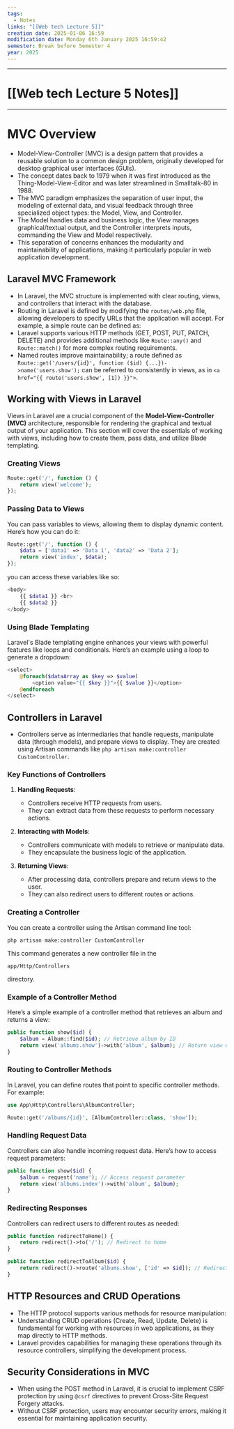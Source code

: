 ```yaml
---
tags:
  - Notes
links: "[[Web tech Lecture 5]]"
creation date: 2025-01-06 16:59
modification date: Monday 6th January 2025 16:59:42
semester: Break before Semester 4
year: 2025
---
```



---
# [[Web tech Lecture 5 Notes]]

---



# MVC Overview  

- Model-View-Controller (MVC) is a design pattern that provides a reusable solution to a common design problem, originally developed for desktop graphical user interfaces (GUIs).
- The concept dates back to 1979 when it was first introduced as the Thing-Model-View-Editor and was later streamlined in Smalltalk-80 in 1988.
- The MVC paradigm emphasizes the separation of user input, the modeling of external data, and visual feedback through three specialized object types: the Model, View, and Controller.
- The Model handles data and business logic, the View manages graphical/textual output, and the Controller interprets inputs, commanding the View and Model respectively.
- This separation of concerns enhances the modularity and maintainability of applications, making it particularly popular in web application development.


## Laravel MVC Framework  

- In Laravel, the MVC structure is implemented with clear routing, views, and controllers that interact with the database.
- Routing in Laravel is defined by modifying the `routes/web.php` file, allowing developers to specify URLs that the application will accept. For example, a simple route can be defined as:
- Laravel supports various HTTP methods (GET, POST, PUT, PATCH, DELETE) and provides additional methods like `Route::any()` and `Route::match()` for more complex routing requirements.
- Named routes improve maintainability; a route defined as `Route::get('/users/{id}', function ($id) {...})->name('users.show');` can be referred to consistently in views, as in `<a href="{{ route('users.show', [1]) }}">`.


## Working with Views in Laravel

Views in Laravel are a crucial component of the **Model-View-Controller (MVC)** architecture, responsible for rendering the graphical and textual output of your application. This section will cover the essentials of working with views, including how to create them, pass data, and utilize Blade templating.

### Creating Views

```PHP
Route::get('/', function () {
    return view('welcome');
});
```


###  Passing Data to Views

You can pass variables to views, allowing them to display dynamic content. Here’s how you can do it:

```php
Route::get('/', function () {
    $data = ['data1' => 'Data 1', 'data2' => 'Data 2'];
    return view('index', $data);
});
```

you can access these variables like so:

```PHP
<body>
    {{ $data1 }} <br>
    {{ $data2 }}
</body>
```


### Using Blade Templating

Laravel's Blade templating engine enhances your views with powerful features like loops and conditionals. Here’s an example using a loop to generate a dropdown:

```PHP
<select>
    @foreach($dataArray as $key => $value)
        <option value="{{ $key }}">{{ $value }}</option>
    @endforeach
</select>
```

## Controllers in Laravel  

- Controllers serve as intermediaries that handle requests, manipulate data (through models), and prepare views to display. They are created using Artisan commands like `php artisan make:controller CustomController`.

### Key Functions of Controllers

1. **Handling Requests**:
    
    - Controllers receive HTTP requests from users.
    - They can extract data from these requests to perform necessary actions.
2. **Interacting with Models**:
    
    - Controllers communicate with models to retrieve or manipulate data.
    - They encapsulate the business logic of the application.
3. **Returning Views**:
    
    - After processing data, controllers prepare and return views to the user.
    - They can also redirect users to different routes or actions.

### Creating a Controller

You can create a controller using the Artisan command line tool:

```plaintext
php artisan make:controller CustomController
```

This command generates a new controller file in the

```plaintext
app/Http/Controllers
```

directory.

### Example of a Controller Method

Here’s a simple example of a controller method that retrieves an album and returns a view:

```php
public function show($id) {
    $album = Album::find($id); // Retrieve album by ID
    return view('albums.show')->with('album', $album); // Return view with album data
}
```

### Routing to Controller Methods

In Laravel, you can define routes that point to specific controller methods. For example:

```php
use App\Http\Controllers\AlbumController;

Route::get('/albums/{id}', [AlbumController::class, 'show']);
```

### Handling Request Data

Controllers can also handle incoming request data. Here’s how to access request parameters:

```php
public function show($id) {
    $album = request('name'); // Access request parameter
    return view('albums.index')->with('album', $album);
}
```

### Redirecting Responses

Controllers can redirect users to different routes as needed:

```php
public function redirectToHome() {
    return redirect()->to('/'); // Redirect to home
}

public function redirectToAlbum($id) {
    return redirect()->route('albums.show', ['id' => $id]); // Redirect to album show route
}
```


## HTTP Resources and CRUD Operations  

- The HTTP protocol supports various methods for resource manipulation:
- Understanding CRUD operations (Create, Read, Update, Delete) is fundamental for working with resources in web applications, as they map directly to HTTP methods.
- Laravel provides capabilities for managing these operations through its resource controllers, simplifying the development process.


## Security Considerations in MVC  

- When using the POST method in Laravel, it is crucial to implement CSRF protection by using `@csrf` directives to prevent Cross-Site Request Forgery attacks.
- Without CSRF protection, users may encounter security errors, making it essential for maintaining application security.